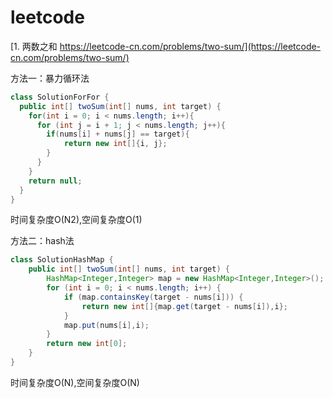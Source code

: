 # leetcode
[1. 两数之和 https://leetcode-cn.com/problems/two-sum/](https://leetcode-cn.com/problems/two-sum/)

方法一：暴力循环法
```java
class SolutionForFor {
  public int[] twoSum(int[] nums, int target) {
    for(int i = 0; i < nums.length; i++){
      for (int j = i + 1; j < nums.length; j++){
        if(nums[i] + nums[j] == target){
            return new int[]{i, j};
        }
      }
    }
    return null;
  }
}

```
时间复杂度O(N2),空间复杂度O(1)

方法二：hash法
```java
class SolutionHashMap {
    public int[] twoSum(int[] nums, int target) {
        HashMap<Integer,Integer> map = new HashMap<Integer,Integer>();
        for (int i = 0; i < nums.length; i++) {
            if (map.containsKey(target - nums[i])) {
                return new int[]{map.get(target - nums[i]),i};
            }
            map.put(nums[i],i);
        }
        return new int[0];
    }
}
```
时间复杂度O(N),空间复杂度O(N)